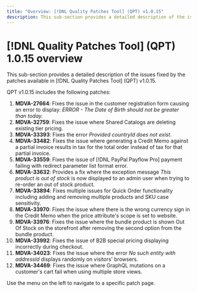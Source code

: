 ```yaml
---
title: "Overview: [!DNL Quality Patches Tool] (QPT) v1.0.15"
description: This sub-section provides a detailed description of the issues fixed by the patches available in [!DNL Quality Patches Tool] (QPT) v1.0.15.
---
```

# [!DNL Quality Patches Tool] (QPT) 1.0.15 overview

This sub-section provides a detailed description of the issues fixed by the patches available in [!DNL Quality Patches Tool] (QPT) v1.0.15.

QPT v1.0.15 includes the following patches:

1. **MDVA-27664**: Fixes the issue in the customer registration form causing an error to display: *ERROR - The Date of Birth should not be greater than today.*
1. **MDVA-32759**: Fixes the issue where Shared Catalogs are deleting existing tier pricing.
1. **MDVA-33393**: Fixes the error *Provided countryId does not exist*.
1. **MDVA-33482**: Fixes the issue where generating a Credit Memo against a partial invoice results in tax for the total order instead of tax for that partial invoice.
1. **MDVA-33559**: Fixes the issue of [!DNL PayPal Payflow Pro] payment failing with redirect parameter list format error.
1. **MDVA-33632**: Provides a fix where the exception message *This product is out of stock* is now displayed to an admin user when trying to re-order an out of stock product.
1. **MDVA-33894**: Fixes multiple issues for Quick Order functionality including adding and removing multiple products and SKU case sensitivity.
1. **MDVA-33970**: Fixes the issue where there is the wrong currency sign in the Credit Memo when the price attribute's scope is set to website.
1. **MDVA-33976**: Fixes the issue where the bundle product is shown Out Of Stock on the storefront after removing the second option from the bundle product.
1. **MDVA-33992**: Fixes the issue of B2B special pricing displaying incorrectly during checkout.
1. **MDVA-34023**: Fixes the issue where the error *No such entity with addressId* displays randomly on visitors' browsers.
1. **MDVA-34469**: Fixes the issue where GraphQL mutations on a customer's cart fail when using multiple store views.

Use the menu on the left to navigate to a specific patch page.
